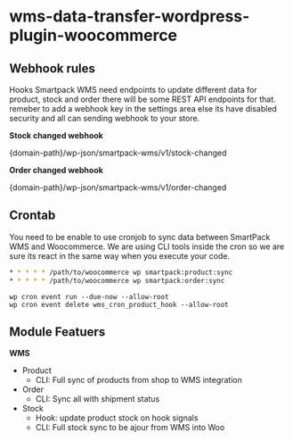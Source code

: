 # wms-data-transfer-wordpress-plugin-woocommerce

## Webhook rules
Hooks Smartpack WMS need endpoints to update different data for product, stock and order there will be some REST API endpoints for that. remeber to add a webhook key in the settings area else its have disabled security and all can sending webhook to your store. 

**Stock changed webhook**

{domain-path}/wp-json/smartpack-wms/v1/stock-changed

**Order changed webhook**

{domain-path}/wp-json/smartpack-wms/v1/order-changed


## Crontab
You need to be enable to use cronjob to sync data between SmartPack WMS and Woocommerce. We are using CLI tools inside the cron so we are sure its react in the same way when you execute your code.

``` bash
* * * * * /path/to/woocommerce wp smartpack:product:sync
* * * * * /path/to/woocommerce wp smartpack:order:sync
```

```
wp cron event run --due-now --allow-root
wp cron event delete wms_cron_product_hook --allow-root
```


## Module Featuers
**WMS**

- Product
  - CLI: Full sync of products from shop to WMS integration
- Order
  - CLI: Sync all with shipment status
- Stock
  - Hook: update product stock on hook signals
  - CLI: Full stock sync to be ajour from WMS into Woo